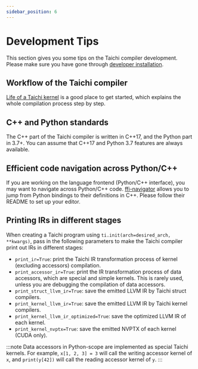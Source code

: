 ```yaml
---
sidebar_position: 6
---
```


# Development Tips

This section gives you some tips on the Taichi compiler development.
Please make sure you have gone through [developer installation](./dev_install.md).

## Workflow of the Taichi compiler

[Life of a Taichi kernel](../internals/compilation.md) is a good place to get started,
which explains the whole compilation process step by step.

## C++ and Python standards

The C++ part of the Taichi compiler is written in C++17, and the Python part in 3.7+.
You can assume that C++17 and Python 3.7 features are always available.

## Efficient code navigation across Python/C++

If you are working on the language frontend (Python/C++ interface), you may
want to navigate across Python/C++ code. [ffi-navigator](https://github.com/tqchen/ffi-navigator)
allows you to jump from Python bindings to their definitions in C++. Please follow their
README to set up your editor.

## Printing IRs in different stages

When creating a Taichi program using
`ti.init(arch=desired_arch, **kwargs)`, pass in the following parameters
to make the Taichi compiler print out IRs in different stages:

- `print_ir=True`: print the Taichi IR transformation process of
  kernel (excluding accessors) compilation.
- `print_accessor_ir=True`: print the IR transformation process of
  data accessors, which are special and simple kernels. This is
  rarely used, unless you are debugging the compilation of data
  accessors.
- `print_struct_llvm_ir=True`: save the emitted LLVM IR by Taichi
  struct compilers.
- `print_kernel_llvm_ir=True`: save the emitted LLVM IR by Taichi
  kernel compilers.
- `print_kernel_llvm_ir_optimized=True`: save the optimized LLVM IR
  of each kernel.
- `print_kernel_nvptx=True`: save the emitted NVPTX of each kernel
  (CUDA only).

:::note
Data accessors in Python-scope are implemented as special Taichi
kernels. For example, `x[1, 2, 3] = 3` will call the writing accessor
kernel of `x`, and `print(y[42])` will call the reading accessor kernel
of `y`.
:::
